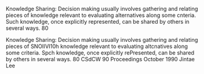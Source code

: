 ﻿Knowledge Sharing: Decision making usually involves gathering and relating pieces of knowledge relevant to evaluating alternatives along some cnteria. Such knowledge, once explicitly represented, can be shared by others in several ways. 80


Knowledge Sharing: Decision making usually involves gathering and relating pieces of SNOIIVI10h knowledge relevant to evaluating altcnatives along some criteria. Spch knowledge, once explicitly rePresented, can be shared by others in several ways. 80
CSdCW 90 Proceedings October 1990 Jintae Lee

